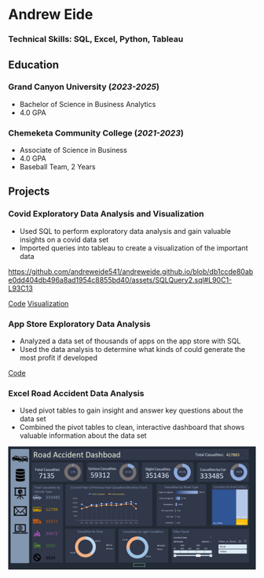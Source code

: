 # Andrew Eide

### Technical Skills: SQL, Excel, Python, Tableau

## Education
### Grand Canyon University (_2023-2025_)
 - Bachelor of Science in Business Analytics
 - 4.0 GPA
### Chemeketa Community College (_2021-2023_)
 - Associate of Science in Business
 - 4.0 GPA
 - Baseball Team, 2 Years

## Projects
### Covid Exploratory Data Analysis and Visualization
- Used SQL to perform exploratory data analysis and gain valuable insights on a covid data set
- Imported queries into tableau to create a visualization of the important data

https://github.com/andreweide541/andreweide.github.io/blob/db1ccde80abe0dd404db496a8ad1954c8855bd40/assets/SQLQuery2.sql#L90C1-L93C13 

[Code](https://github.com/andreweide541/Covid-Data-Analysis/blob/e87830a570f9335b76bcb3d8ff4d9e14fa789db5/SQLQuery2.sql#L1)
[Visualization](https://public.tableau.com/app/profile/andrew.eide/viz/CovidVisualizationDashboard_17016465788660/Dashboard1#1)

### App Store Exploratory Data Analysis
- Analyzed a data set of thousands of apps on the app store with SQL
- Used the data analysis to determine what kinds of could generate the most profit if developed

[Code](41/App-Store-Data-Analysis/blob/572c4f73c697761bb5f262bdc478c93e76a1ef23/SQLite.sql#L1)

### Excel Road Accident Data Analysis
- Used pivot tables to gain insight and answer key questions about the data set
- Combined the pivot tables to clean, interactive dashboard that shows valuable information about the data set

![Dashboard](/assets/RoadAccidentDashboard.jpg)

